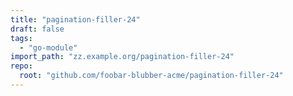 ```yaml
---
title: "pagination-filler-24"
draft: false
tags:
  - "go-module"
import_path: "zz.example.org/pagination-filler-24"
repo:
  root: "github.com/foobar-blubber-acme/pagination-filler-24"
---
```

